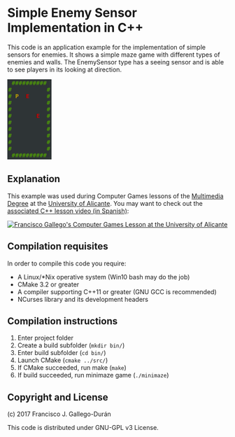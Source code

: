 # Simple Enemy Sensor Implementation in C++

This code is an application example for the implementation of simple sensors for enemies. It shows a simple maze game with different types of enemies and walls. The EnemySensor type has a seeing sensor and is able to see players in its looking at direction.

![Screenshot of an enemy looking at a Player using its sight sensor](/media/gamescr00.png?raw=true "An enemy sees a player and stops moving, exemplifying the sight sensor implementation")


## Explanation

This example was used during Computer Games lessons of the [Multimedia Degree](https://cvnet.cpd.ua.es/webcvnet/planestudio/planEstudioND.aspx?plan=C205&lengua=E&caca=2016-17) at the [University of Alicante](http://www.ua.es). You may want to check out the [associated C++ lesson video (in Spanish)](https://youtu.be/mPapuUC0kLg):

[![Francisco Gallego's Computer Games Lesson at the University of Alicante](https://img.youtube.com/vi/mPapuUC0kLg/hqdefault.jpg "Watch Francisco Gallego's lesson on Computer Games at the University of Alicante (in Spanish)")](https://youtu.be/mPapuUC0kLg)

## Compilation requisites

In order to compile this code you require:
- A Linux/*Nix operative system (Win10 bash may do the job)
- CMake 3.2 or greater
- A compiler supporting C++11 or greater (GNU GCC is recommended)
- NCurses library and its development headers

## Compilation instructions

1. Enter project folder
2. Create a build subfolder (`mkdir bin/`)
3. Enter build subfolder (`cd bin/`)
4. Launch CMake (`cmake ../src/`)
5. If CMake succeeded, run make (`make`)
6. If build succeeded, run minimaze game (`./minimaze`)

## Copyright and License

(c) 2017 Francisco J. Gallego-Durán

This code is distributed under GNU-GPL v3 License.
